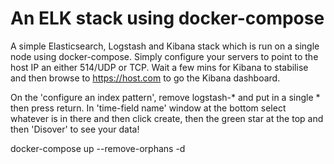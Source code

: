 # An ELK stack using docker-compose

A simple Elasticsearch, Logstash and Kibana stack which is run on a single node using docker-compose. Simply configure your servers to point to the host IP an either 514/UDP or TCP. Wait a few mins for Kibana to stabilise and then browse to https://host.com to go the Kibana dashboard.

On the 'configure an index pattern', remove logstash-* and put in a single * then press return. In 'time-field name' window at the bottom select whatever is in there and then click create, then the green star at the top and then 'Disover' to see your data!

docker-compose up --remove-orphans -d
